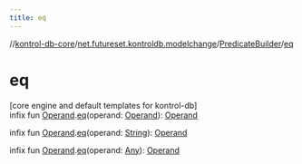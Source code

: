 ```yaml
---
title: eq
---
```

//[kontrol-db-core](../../../index.html)/[net.futureset.kontroldb.modelchange](../index.html)/[PredicateBuilder](index.html)/[eq](eq.html)



# eq



[core engine and default templates for kontrol-db]\
infix fun [Operand](../-operand/index.html).[eq](eq.html)(operand: [Operand](../-operand/index.html)): [Operand](../-operand/index.html)

infix fun [Operand](../-operand/index.html).[eq](eq.html)(operand: [String](https://kotlinlang.org/api/latest/jvm/stdlib/kotlin/-string/index.html)): [Operand](../-operand/index.html)

infix fun [Operand](../-operand/index.html).[eq](eq.html)(operand: [Any](https://kotlinlang.org/api/latest/jvm/stdlib/kotlin/-any/index.html)): [Operand](../-operand/index.html)




